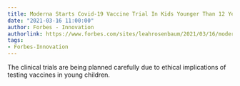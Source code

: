 ```yaml
---
title: Moderna Starts Covid-19 Vaccine Trial In Kids Younger Than 12 Years Old
date: "2021-03-16 11:00:00"
author: Forbes - Innovation
authorlink: https://www.forbes.com/sites/leahrosenbaum/2021/03/16/moderna-starts-covid-19-vaccine-trial-in-kids-younger-than-12-years-old/
tags:
- Forbes-Innovation
---
```

The clinical trials are being planned carefully due to ethical implications of testing vaccines in young children.